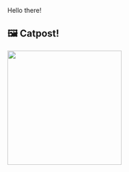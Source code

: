 Hello there!



## 🖼️ Catpost!

<sub>
    <img src="https://cdn2.thecatapi.com/images/MTg4MDU1Ng.jpg" height="256">
</sub>

